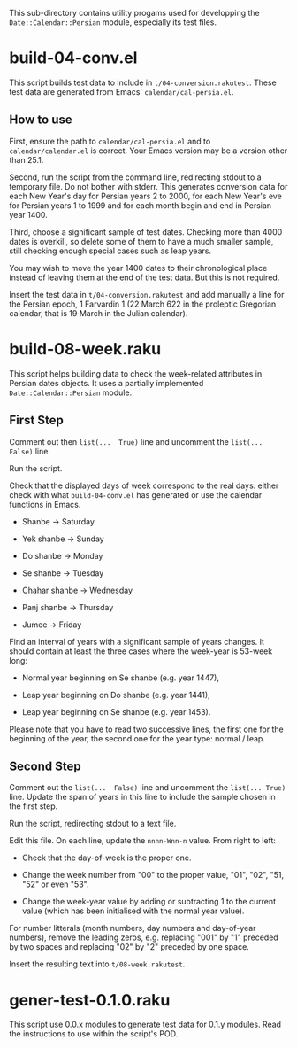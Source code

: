 This sub-directory  contains utility progams used  for developping the
`Date::Calendar::Persian` module, especially its test files.

build-04-conv.el
================

This script builds test data to include in `t/04-conversion.rakutest`.
These test data are generated from Emacs' `calendar/cal-persia.el`.

How to use
----------

First,   ensure   the   path  to   `calendar/cal-persia.el`   and   to
`calendar/calendar.el` is correct. Your Emacs version may be a version
other than 25.1.

Second, run the script from the  command line, redirecting stdout to a
temporary file. Do  not bother with stderr.  This generates conversion
data for each New Year's day for Persian years 2 to 2000, for each New
Year's eve for  Persian years 1 to  1999 and for each  month begin and
end in Persian year 1400.

Third, choose a  significant sample of test dates.  Checking more than
4000 dates is overkill, so delete some  of them to have a much smaller
sample, still checking enough special cases such as leap years.

You may wish to move the  year 1400 dates to their chronological place
instead of leaving them  at the end of the test data.  But this is not
required.

Insert the test data in  `t/04-conversion.rakutest` and add manually a
line  for the  Persian  epoch, 1  Farvardin  1 (22  March  622 in  the
proleptic  Gregorian  calendar,  that  is   19  March  in  the  Julian
calendar).

build-08-week.raku
==================

This script helps  building data to check  the week-related attributes
in   Persian  dates   objects.   It  uses   a  partially   implemented
`Date::Calendar::Persian` module.

First Step
----------

Comment out  then `list(...  True)` line  and uncomment  the `list(...
False)` line.

Run the script.

Check that  the displayed days  of week  correspond to the  real days:
either check  with what  `build-04-conv.el` has  generated or  use the
calendar functions in Emacs.

* Shanbe → Saturday

* Yek shanbe → Sunday

* Do shanbe → Monday

* Se shanbe → Tuesday

* Chahar shanbe → Wednesday

* Panj shanbe → Thursday

* Jumee → Friday

Find an interval of years with  a significant sample of years changes.
It should  contain at  least the  three cases  where the  week-year is
53-week long:

* Normal year beginning on Se shanbe (e.g. year 1447),

* Leap year beginning on Do shanbe (e.g. year 1441),

* Leap year beginning on Se shanbe (e.g. year 1453).

Please note that you have to  read two successive lines, the first one
for  the beginning  of the  year, the  second one  for the  year type:
normal / leap.

Second Step
-----------

Comment out  the `list(...  False)` line  and uncomment  the `list(...
True)` line.  Update the  span of  years in this  line to  include the
sample chosen in the first step.

Run the script, redirecting stdout to a text file.

Edit  this file.  On each  line, update  the `nnnn-Wnn-n`  value. From
right to left:

* Check that the day-of-week is the proper one.

* Change the  week number from "00"  to the proper value,  "01", "02",
  "51, "52" or even "53".

* Change the week-year value by adding or subtracting 1 to the current
value (which has been initialised with the normal year value).

For  number  litterals (month  numbers,  day  numbers and  day-of-year
numbers),  remove  the leading  zeros,  e.g.  replacing "001"  by  "1"
preceded  by two  spaces and  replacing "02"  by "2"  preceded by  one
space.

Insert the resulting text into `t/08-week.rakutest`.

gener-test-0.1.0.raku
=====================

This script use 0.0.x modules to generate test data for 0.1.y modules.
Read the instructions to use within the script's POD.
